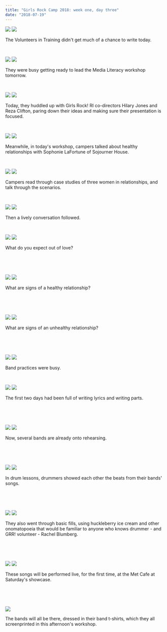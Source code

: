 ```yaml
---
title: "Girls Rock Camp 2018: week one, day three"
date: "2018-07-19"
---
```


[![](/uploads/blogpost/day-three-23073-1024x681.jpg)](http://girlsrockri.org/wp-content/uploads/2018/07/day-three-23073.jpg) [![](/uploads/blogpost/day-three-23053-1024x681.jpg)](http://girlsrockri.org/wp-content/uploads/2018/07/day-three-23053.jpg)

The Volunteers in Training didn't get much of a chance to write today.

 

[![](/uploads/blogpost/day-three-23055-1024x768.jpg)](http://girlsrockri.org/wp-content/uploads/2018/07/day-three-23055.jpg) [![](/uploads/blogpost/day-three-23056-1024x768.jpg)](http://girlsrockri.org/wp-content/uploads/2018/07/day-three-23056.jpg)

They were busy getting ready to lead the Media Literacy workshop tomorrow.

 

[![](/uploads/blogpost/day-three-23057-1024x768.jpg)](http://girlsrockri.org/wp-content/uploads/2018/07/day-three-23057.jpg) [![](/uploads/blogpost/day-three-23058-1024x768.jpg)](http://girlsrockri.org/wp-content/uploads/2018/07/day-three-23058.jpg)

Today, they huddled up with Girls Rock! RI co-directors Hilary Jones and Reza Clifton, paring down their ideas and making sure their presentation is focused.

 

[![](/uploads/blogpost/day-three-23059-1024x768.jpg)](http://girlsrockri.org/wp-content/uploads/2018/07/day-three-23059.jpg) [![](/uploads/blogpost/day-three-23060-1024x768.jpg)](http://girlsrockri.org/wp-content/uploads/2018/07/day-three-23060.jpg)

Meanwhile, in today's workshop, campers talked about healthy relationships with Sophonie LaFortune of Sojourner House.

 

[![](/uploads/blogpost/day-three-23061-1024x768.jpg)](http://girlsrockri.org/wp-content/uploads/2018/07/day-three-23061.jpg) [![](/uploads/blogpost/day-three-23062-1024x768.jpg)](http://girlsrockri.org/wp-content/uploads/2018/07/day-three-23062.jpg)

Campers read through case studies of three women in relationships, and talk through the scenarios.

 

[![](/uploads/blogpost/day-three-23063-1024x768.jpg)](http://girlsrockri.org/wp-content/uploads/2018/07/day-three-23063.jpg) [![](/uploads/blogpost/day-three-23064-1024x768.jpg)](http://girlsrockri.org/wp-content/uploads/2018/07/day-three-23064.jpg)

Then a lively conversation followed.

 

[![](/uploads/blogpost/day-three-23065-1024x681.jpg)](http://girlsrockri.org/wp-content/uploads/2018/07/day-three-23065.jpg) [![](/uploads/blogpost/day-three-23066-1024x681.jpg)](http://girlsrockri.org/wp-content/uploads/2018/07/day-three-23066.jpg)

What do you expect out of love?

 

 

[![](/uploads/blogpost/day-three-23067-1024x681.jpg)](http://girlsrockri.org/wp-content/uploads/2018/07/day-three-23067.jpg) [![](/uploads/blogpost/day-three-23068-1024x681.jpg)](http://girlsrockri.org/wp-content/uploads/2018/07/day-three-23068.jpg)

What are signs of a healthy relationship?

 

 

[![](/uploads/blogpost/day-three-23069-1024x681.jpg)](http://girlsrockri.org/wp-content/uploads/2018/07/day-three-23069.jpg) [![](/uploads/blogpost/day-three-23070-1024x681.jpg)](http://girlsrockri.org/wp-content/uploads/2018/07/day-three-23070.jpg)

What are signs of an unhealthy relationship?

 

 

[![](/uploads/blogpost/day-three-23071-1024x681.jpg)](http://girlsrockri.org/wp-content/uploads/2018/07/day-three-23071.jpg) [![](/uploads/blogpost/day-three-23072-1024x681.jpg)](http://girlsrockri.org/wp-content/uploads/2018/07/day-three-23072.jpg)

Band practices were busy.

 

[![](/uploads/blogpost/day-three-23054.jpg)](http://girlsrockri.org/wp-content/uploads/2018/07/day-three-23054.jpg) [![](/uploads/blogpost/day-three-23075-1024x681.jpg)](http://girlsrockri.org/wp-content/uploads/2018/07/day-three-23075.jpg)

The first two days had been full of writing lyrics and writing parts.

 

 

[![](/uploads/blogpost/day-three-23076-1024x681.jpg)](http://girlsrockri.org/wp-content/uploads/2018/07/day-three-23076.jpg) [![](/uploads/blogpost/day-three-23077-1024x681.jpg)](http://girlsrockri.org/wp-content/uploads/2018/07/day-three-23077.jpg)

Now, several bands are already onto rehearsing.

 

 

[![](/uploads/blogpost/day-three-23078-1024x768.jpg)](http://girlsrockri.org/wp-content/uploads/2018/07/day-three-23078.jpg) [![](/uploads/blogpost/day-three-23079-1024x768.jpg)](http://girlsrockri.org/wp-content/uploads/2018/07/day-three-23079.jpg)

In drum lessons, drummers showed each other the beats from their bands' songs.

 

 

[![](/uploads/blogpost/day-three-23080-1024x768.jpg)](http://girlsrockri.org/wp-content/uploads/2018/07/day-three-23080.jpg) [![](/uploads/blogpost/day-three-23081-1024x768.jpg)](http://girlsrockri.org/wp-content/uploads/2018/07/day-three-23081.jpg)

They also went through basic fills, using huckleberry ice cream and other onomatopoeia that would be familiar to anyone who knows drummer - and GRR! volunteer - Rachel Blumberg.

 

 

[![](/uploads/blogpost/day-three-23082-1024x768.jpg)](http://girlsrockri.org/wp-content/uploads/2018/07/day-three-23082.jpg) [![](/uploads/blogpost/day-three-23083-1024x681.jpg)](http://girlsrockri.org/wp-content/uploads/2018/07/day-three-23083.jpg)

These songs will be performed live, for the first time, at the Met Cafe at Saturday's showcase.

 

 

[![](/uploads/blogpost/day-three-23084-1024x681.jpg)](http://girlsrockri.org/wp-content/uploads/2018/07/day-three-23084.jpg)

The bands will all be there, dressed in their band t-shirts, which they all screenprinted in this afternoon's workshop.

